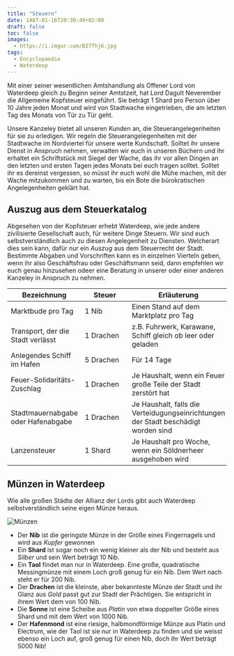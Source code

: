 ```yaml
---
title: "Steuern"
date: 1487-01-16T20:30:49+02:00
draft: false
toc: false
images:
  - https://i.imgur.com/BZ7fhj6.jpg
tags:
  - Encyclopaedia
  - Waterdeep
---
```


Mit einer seiner wesentlichen Amtshandlung als Offener Lord von Waterdeep gleich zu Beginn seiner Amtstzeit, hat Lord Dagult Neverember die Allgemeine Kopfsteuer eingeführt. Sie beträgt 1 Shard pro Person über 10 Jahre jeden Monat und wird von Stadtwache eingetrieben, die am letzten Tag des Monats von Tür zu Tür geht.

Unsere Kanzeley bietet all unseren Kunden an, die Steuerangelegenheiten für sie zu erledigen. Wir regeln die Steuerangelegenheiten mit der Stadtwache im Nordviertel für unsere werte Kundschaft. Solltet ihr unsere Dienst in Anspruch nehmen, verwalten wir euch in unseren Büchern und ihr erhaltet ein Schriftstück mit Siegel der Wache, das ihr vor allen Dingen an den letzten und ersten Tagen jedes Monats bei euch tragen solltet. Solltet ihr es dereinst vergessen, so müsst ihr euch wohl die Mühe machen, mit der Wache mitzukommen und zu warten, bis ein Bote die bürokratischen Angelegenheiten geklärt hat.

## Auszug aus dem Steuerkatalog

Abgesehen von der Kopfsteuer erhebt Waterdeep, wie jede andere zivilisierte Gesellschaft auch, für weitere Dinge Steuern. Wir sind euch selbstverständlich auch zu diesen Angelegenheit zu Diensten. Welcherart dies sein kann, dafür nur ein _Auszug_ aus dem Steuerrecht der Stadt. Bestimmte Abgaben und Vorschriften kann es in einzelnen Vierteln geben, wenn ihr also Geschäftsfrau oder Geschäftsmann seid, dann empfehlen wir euch genau hinzusehen odeer eine Beratung in unserer oder einer anderen Kanzeley in Anspruch zu nehmen.

| Bezeichnung | Steuer  | Erläuterung |
| ----------- |-------------| ----------- |
| Marktbude pro Tag |  1&nbsp;Nib&nbsp;&nbsp;&nbsp;&nbsp;&nbsp;&nbsp;&nbsp;&nbsp;&nbsp;&nbsp;&nbsp;&nbsp; | Einen Stand auf dem Marktplatz pro Tag |
| Transport, der die Stadt verlässt | 1&nbsp;Drachen | z.B. Fuhrwerk, Karawane, Schiff gleich ob leer oder geladen |
| Anlegendes Schiff im Hafen | 5&nbsp;Drachen | Für 14 Tage |
| Feuer-Solidaritäts-Zuschlag | 1&nbsp;Drachen | Je Haushalt, wenn ein Feuer große Teile der Stadt zerstört hat |
| Stadtmauernabgabe oder Hafenabgabe | 1&nbsp;Drachen | Je Haushalt, falls die Verteidugungseinrichtungen der Stadt beschädigt worden sind |
| Lanzensteuer | 1&nbsp;Shard | Je Haushalt pro Woche, wenn ein Söldnerheer ausgehoben wird |

## Münzen in Waterdeep

Wie alle großen Städte der Allianz der Lords gibt auch Waterdeep selbstverständlich seine eigen Münze heraus.

![Münzen](https://i.imgur.com/BZ7fhj6.jpg)

* Der __Nib__ ist die geringste Münze in der Größe eines Fingernagels und wird aus _Kupfer_ gewonnen
* Ein __Shard__ ist sogar noch ein wenig kleiner als der Nib und besteht aus _Silber_ und sein Wert beträgt 10 Nib.
* Ein __Taol__ findet man nur in Waterdeep. Eine große, quadratische Messingmünze mit einem Loch groß genug für ein Nib. Dem Wert nach steht er für 200 Nib.
* Der __Drachen__ ist die kleinste, aber bekannteste Münze der Stadt und ihr Glanz aus _Gold_ passt gut zur Stadt der Prächtigen. Sie entspricht in ihrem Wert dem von 100 Nib.
* Die __Sonne__ ist eine Scheibe aus _Platin_ von etwa doppelter Größe eines Shard und mit dem Wert von 1000 Nib.
* Der __Hafenmond__ ist eine riesige, halbmondförmige Münze aus Platin und Electrum, wie der Taol ist sie nur in Waterdeep zu finden und sie weisst ebenso ein Loch auf, groß genug für einen Nib, doch ihr Wert beträgt 5000 Nib!
